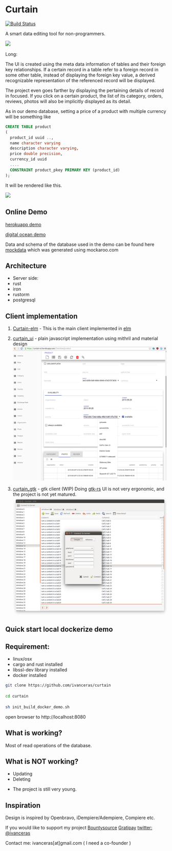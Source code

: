 # Curtain

[![Build Status](https://api.travis-ci.org/ivanceras/curtain.svg)](https://travis-ci.org/ivanceras/curtain)

A smart data editing tool for non-programmers.

![](https://raw.githubusercontent.com/ivanceras/curtain/master/screenshots/curtain-elm.png)

Long:

The UI is created using the meta data information of tables and their foreign key relationships. If a certain record in a table refer to a foreign record in some other table, instead of displaying the foreign key value, a derived recognizable representation of the referenced record will be displayed.

The project even goes farther by displaying the pertaining details of record in focused.
If you click on a certain product, the list of its category, orders, reviews, photos will also be implicitly displayed as its detail.
 

As in our demo database, setting a price of a product with multiple currency will be something like

```sql
CREATE TABLE product
(
  product_id uuid ..,
  name character varying
  description character varying,
  price double precision,
  currency_id uuid
  ....
  CONSTRAINT product_pkey PRIMARY KEY (product_id)
);

```
It will be rendered like this.

![](https://raw.githubusercontent.com/ivanceras/curtain/master/screenshots/product.png)


## Online Demo

[herokuapp demo](http://curtain-elm.herokuapp.com)

[digital ocean demo](http://45.55.7.231:8080/)

Data and schema of the database used in the demo can be found here [mockdata](https://github.com/ivanceras/mockdata) which was generated using mockaroo.com


## Architecture
  - Server side:
   - rust
   - iron
   - rustorm
   - postgresql
  
## Client implementation
 1. [Curtain-elm](https://github.com/ivanceras/curtain-elm) - This is the main client implemented in [elm](elm-lang.org)

 2. [curtain_ui](https://github.com/ivanceras/curtain_ui) - plain javascript implementation using mithril and material design
   ![](https://raw.githubusercontent.com/ivanceras/curtain_ui/master/screenshots/curtain_ui.png)

 3. [curtain_gtk](https://github.com/ivanceras/curtain_gtk) - gtk client (WIP) Doing [gtk-rs](https://github.com/gtk-rs/gtk) UI is not very ergonomic, and the project is not yet matured.
    ![](https://raw.githubusercontent.com/ivanceras/curtain_gtk/master/screenshot/client_side.png)

## Quick start local dockerize demo

## Requirement:
 - linux/osx
 - cargo and rust installed
 - libssl-dev library installed
 - docker installed

```sh
git clone https://github.com/ivanceras/curtain

cd curtain

sh init_build_docker_demo.sh

```
open browser to http://localhost:8080


## What is working?
Most of read operations of the database.

## What is NOT working?
 - Updating
 - Deleting

* The project is still very young. 




## Inspiration
Design is inspired by Openbravo, iDempiere/Adempiere, Compiere etc.


If you would like to support my project
[Bountysource](https://www.bountysource.com/teams/ivanceras)
[Gratipay](https://gratipay.com/~ivanceras/)
[twitter: @ivanceras](https://twitter.com/ivanceras)

Contact me: ivanceras[at]gmail.com ( I need a co-founder )

